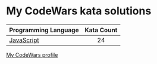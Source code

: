 # My CodeWars kata solutions

|    Programming Language  |    Kata Count  | 
|----------|:-------------:|
| [JavaScript](https://github.com/crabn3bula/programming-problems/tree/master/codewars/javascript) | 24 | 


[My CodeWars profile](https://www.codewars.com/users/crabn3bula)